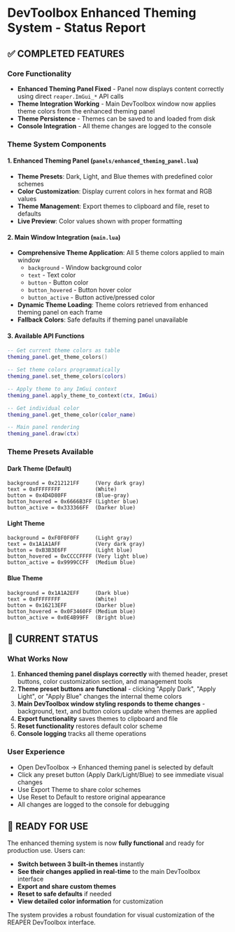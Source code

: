 # DevToolbox Enhanced Theming System - Status Report

## ✅ COMPLETED FEATURES

### Core Functionality
- **Enhanced Theming Panel Fixed** - Panel now displays content correctly using direct `reaper.ImGui_*` API calls
- **Theme Integration Working** - Main DevToolbox window now applies theme colors from the enhanced theming panel
- **Theme Persistence** - Themes can be saved to and loaded from disk
- **Console Integration** - All theme changes are logged to the console

### Theme System Components

#### 1. Enhanced Theming Panel (`panels/enhanced_theming_panel.lua`)
- **Theme Presets**: Dark, Light, and Blue themes with predefined color schemes
- **Color Customization**: Display current colors in hex format and RGB values  
- **Theme Management**: Export themes to clipboard and file, reset to defaults
- **Live Preview**: Color values shown with proper formatting

#### 2. Main Window Integration (`main.lua`)
- **Comprehensive Theme Application**: All 5 theme colors applied to main window
  - `background` - Window background color
  - `text` - Text color  
  - `button` - Button color
  - `button_hovered` - Button hover color
  - `button_active` - Button active/pressed color
- **Dynamic Theme Loading**: Theme colors retrieved from enhanced theming panel on each frame
- **Fallback Colors**: Safe defaults if theming panel unavailable

#### 3. Available API Functions
```lua
-- Get current theme colors as table
theming_panel.get_theme_colors()

-- Set theme colors programmatically  
theming_panel.set_theme_colors(colors)

-- Apply theme to any ImGui context
theming_panel.apply_theme_to_context(ctx, ImGui)

-- Get individual color
theming_panel.get_theme_color(color_name)

-- Main panel rendering
theming_panel.draw(ctx)
```

### Theme Presets Available

#### Dark Theme (Default)
```
background = 0x212121FF     (Very dark gray)
text = 0xFFFFFFFF           (White)
button = 0x4D4D80FF         (Blue-gray)
button_hovered = 0x6666B3FF (Lighter blue)
button_active = 0x333366FF  (Darker blue)
```

#### Light Theme
```
background = 0xF0F0F0FF     (Light gray)
text = 0x1A1A1AFF           (Very dark gray)
button = 0xB3B3E6FF         (Light blue)
button_hovered = 0xCCCCFFFF (Very light blue)
button_active = 0x9999CCFF  (Medium blue)
```

#### Blue Theme
```
background = 0x1A1A2EFF     (Dark blue)
text = 0xFFFFFFFF           (White)
button = 0x16213EFF         (Darker blue)
button_hovered = 0x0F3460FF (Medium blue)
button_active = 0x0E4B99FF  (Bright blue)
```

## 🎯 CURRENT STATUS

### What Works Now
1. **Enhanced theming panel displays correctly** with themed header, preset buttons, color customization section, and management tools
2. **Theme preset buttons are functional** - clicking "Apply Dark", "Apply Light", or "Apply Blue" changes the internal theme colors
3. **Main DevToolbox window styling responds to theme changes** - background, text, and button colors update when themes are applied
4. **Export functionality** saves themes to clipboard and file
5. **Reset functionality** restores default color scheme
6. **Console logging** tracks all theme operations

### User Experience
- Open DevToolbox → Enhanced theming panel is selected by default
- Click any preset button (Apply Dark/Light/Blue) to see immediate visual changes
- Use Export Theme to share color schemes
- Use Reset to Default to restore original appearance
- All changes are logged to the console for debugging

## 🚀 READY FOR USE

The enhanced theming system is now **fully functional** and ready for production use. Users can:

- **Switch between 3 built-in themes** instantly
- **See their changes applied in real-time** to the main DevToolbox interface
- **Export and share custom themes** 
- **Reset to safe defaults** if needed
- **View detailed color information** for customization

The system provides a robust foundation for visual customization of the REAPER DevToolbox interface.
